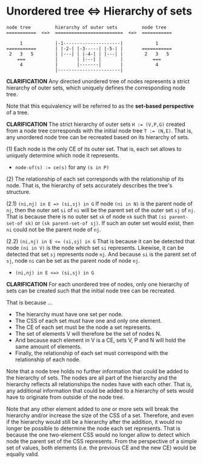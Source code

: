
<!-- ======================================================================= -->
# Unordered tree <=> Hierarchy of sets

```
node tree         hierarchy of outer sets         node tree
===========  <=>  =========================  <=>  ===========

     1            |-1---------------------|            1     
===========       | |-2-| |-3-----| |-5-| |       ===========         
 2   3   5        | |---| | |-4-| | |---| |        2   3   5
    ===           |       | |---| |       |           ===
     4            |       |-------|       |            4
                  |-----------------------|
```

**CLARIFICATION**
Any directed unordered tree of nodes represents a strict hierarchy of outer
sets, which uniquely defines the corresponding node tree.

Note that this equivalency will be referred to as
the **set-based perspective** of a tree.

**CLARIFICATION**
The strict hierarchy of outer sets `H := (V,P,G)` created from a node tree
corresponds with the initial node tree `T := (N,E)`. That is, any unordered
node tree can be recreated based on its hierarchy of sets.

(1) Each node is the only CE of its outer set.
That is, each set allows to uniquely determine which node it represents.

* `node-of(s) := ce(s)` for any `(s in P)`

(2) The relationship of each set corresponds with the relationship of its node.
That is, the hierarchy of sets accurately describes the tree's structure.

(2.1) `(ni,nj) in E => (si,sj) in G`
If node `(ni in N)` is the parent node of `nj`, then the outer set `si` of `ni`
will be the parent set of the outer set `sj` of `nj`. That is because there is
no outer set `sk` of node `nk` such that `(si parent-set-of sk)` or
`(sk parent-set-of sj)`. If such an outer set would exist, then `ni` could not
be the parent node of `nj`.

(2.2) `(ni,nj) in E <= (si,sj) in G`
That is because it can be detected that node `(ni in V)` is the node which set
`si` represents. Likewise, it can be detected that set `sj` represents node
`nj`. And because `si` is the parent set of `sj`, node `ni` can be set as the
parent node of node `nj`.

* `(ni,nj) in E <=> (si,sj) in G`

**CLARIFICATION**
For each unordered tree of nodes, only one hierarchy of sets
can be created such that the initial node tree can be recreated.

That is because ...

* The hierarchy must have one set per node.
* The CSS of each set must have one and only one element.
* The CE of each set must be the node a set represents.
* The set of elements V will therefore be the set of nodes N.
* And because each element in V is a CE, sets V, P and N
  will hold the same amount of elements.
* Finally, the relationship of each set must correspond
  with the relationship of each node.

Note that a node tree holds no further information that could be added to the
hierarchy of sets. The nodes are all part of the hierarchy and the hierarchy
reflects all relationships the nodes have with each other. That is, any
additional information that could be added to a hierarchy of sets would have
to originate from outside of the node tree.

Note that any other element added to one or more sets will break the hierarchy
and/or increase the size of the CSS of a set. Therefore, and even if the
hierarchy would still be a hierarchy after the addition, it would no longer
be possible to determine the node each set represents. That is because the
one two-element CSS would no longer allow to detect which node the parent set
of the CSS represents. From the perspective of a simple set of values, both
elements (i.e. the previous CE and the new CE) would be equally valid.
